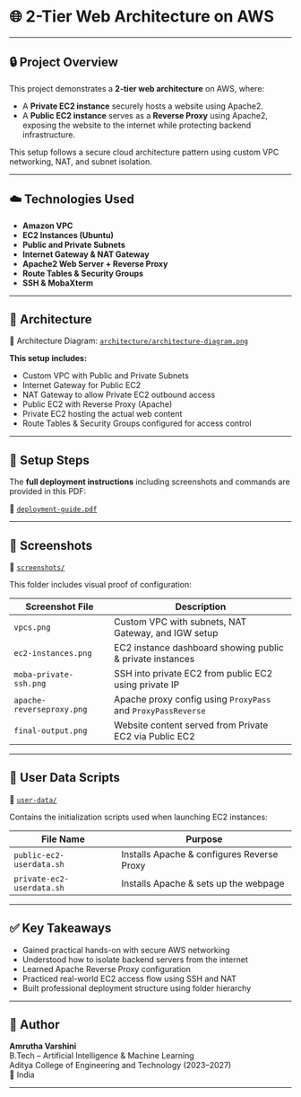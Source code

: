 # 🌐 2-Tier Web Architecture on AWS

---

## 🔒 Project Overview

This project demonstrates a **2-tier web architecture** on AWS, where:
- A **Private EC2 instance** securely hosts a website using Apache2.
- A **Public EC2 instance** serves as a **Reverse Proxy** using Apache2, exposing the website to the internet while protecting backend infrastructure.

This setup follows a secure cloud architecture pattern using custom VPC networking, NAT, and subnet isolation.

---

## ☁️ Technologies Used

- **Amazon VPC**
- **EC2 Instances (Ubuntu)**
- **Public and Private Subnets**
- **Internet Gateway & NAT Gateway**
- **Apache2 Web Server + Reverse Proxy**
- **Route Tables & Security Groups**
- **SSH & MobaXterm**

---

## 📐 Architecture

📁 Architecture Diagram: [`architecture/architecture-diagram.png`](./architecture/architecture-diagram.png.jpg)

**This setup includes:**
- Custom VPC with Public and Private Subnets
- Internet Gateway for Public EC2
- NAT Gateway to allow Private EC2 outbound access
- Public EC2 with Reverse Proxy (Apache)
- Private EC2 hosting the actual web content
- Route Tables & Security Groups configured for access control

---

## 🔧 Setup Steps

The **full deployment instructions** including screenshots and commands are provided in this PDF:

📄 [`deployment-guide.pdf`](./deployment-guide.pdf.pdf)

---

## 📸 Screenshots

📁 [`screenshots/`](./screenshots)

This folder includes visual proof of configuration:

| Screenshot File              | Description                                                |
|-----------------------------|------------------------------------------------------------|
| `vpcs.png`                  | Custom VPC with subnets, NAT Gateway, and IGW setup        |
| `ec2-instances.png`         | EC2 instance dashboard showing public & private instances  |
| `moba-private-ssh.png`      | SSH into private EC2 from public EC2 using private IP      |
| `apache-reverseproxy.png`   | Apache proxy config using `ProxyPass` and `ProxyPassReverse` |
| `final-output.png`          | Website content served from Private EC2 via Public EC2     |

---

## 📝 User Data Scripts

📁 [`user-data/`](./user-data)

Contains the initialization scripts used when launching EC2 instances:

| File Name                   | Purpose                                      |
|----------------------------|----------------------------------------------|
| `public-ec2-userdata.sh`   | Installs Apache & configures Reverse Proxy   |
| `private-ec2-userdata.sh`  | Installs Apache & sets up the webpage        |

---

## ✅ Key Takeaways

- Gained practical hands-on with secure AWS networking
- Understood how to isolate backend servers from the internet
- Learned Apache Reverse Proxy configuration
- Practiced real-world EC2 access flow using SSH and NAT
- Built professional deployment structure using folder hierarchy

---

## 🙋 Author

**Amrutha Varshini**  
B.Tech – Artificial Intelligence & Machine Learning  
Aditya College of Engineering and Technology (2023–2027)  
📍 India

---

